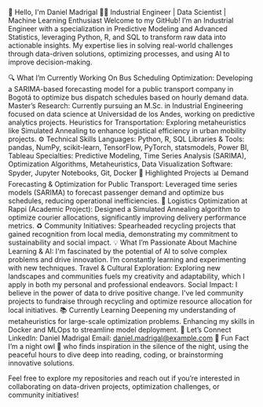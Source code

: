 👋 Hello, I'm Daniel Madrigal
👨‍💻 Industrial Engineer | Data Scientist | Machine Learning Enthusiast
Welcome to my GitHub! I’m an Industrial Engineer with a specialization in Predictive Modeling and Advanced Statistics, leveraging Python, R, and SQL to transform raw data into actionable insights. My expertise lies in solving real-world challenges through data-driven solutions, optimizing processes, and using AI to improve decision-making.

🔍 What I’m Currently Working On
Bus Scheduling Optimization: Developing a SARIMA-based forecasting model for a public transport company in Bogotá to optimize bus dispatch schedules based on hourly demand data.
Master’s Research: Currently pursuing an M.Sc. in Industrial Engineering focused on data science at Universidad de los Andes, working on predictive analytics projects.
Heuristics for Transportation: Exploring metaheuristics like Simulated Annealing to enhance logistical efficiency in urban mobility projects.
⚙️ Technical Skills
Languages: Python, R, SQL
Libraries & Tools: pandas, NumPy, scikit-learn, TensorFlow, PyTorch, statsmodels, Power BI, Tableau
Specialties: Predictive Modeling, Time Series Analysis (SARIMA), Optimization Algorithms, Metaheuristics, Data Visualization
Software: Spyder, Jupyter Notebooks, Git, Docker
🌟 Highlighted Projects
📊 Demand Forecasting & Optimization for Public Transport: Leveraged time series models (SARIMA) to forecast passenger demand and optimize bus schedules, reducing operational inefficiencies.
🛒 Logistics Optimization at Rappi (Academic Project): Designed a Simulated Annealing algorithm to optimize courier allocations, significantly improving delivery performance metrics.
♻️ Community Initiatives: Spearheaded recycling projects that gained recognition from local media, demonstrating my commitment to sustainability and social impact.
💡 What I’m Passionate About
Machine Learning & AI: I'm fascinated by the potential of AI to solve complex problems and drive innovation. I’m constantly learning and experimenting with new techniques.
Travel & Cultural Exploration: Exploring new landscapes and communities fuels my creativity and adaptability, which I apply in both my personal and professional endeavors.
Social Impact: I believe in the power of data to drive positive change. I've led community projects to fundraise through recycling and optimize resource allocation for local initiatives.
📚 Currently Learning
Deepening my understanding of metaheuristics for large-scale optimization problems.
Enhancing my skills in Docker and MLOps to streamline model deployment.
💼 Let’s Connect
LinkedIn: Daniel Madrigal
Email: daniel.madrigal@example.com
🚀 Fun Fact
I’m a night owl 🌙 who finds inspiration in the silence of the night, using the peaceful hours to dive deep into reading, coding, or brainstorming innovative solutions.

Feel free to explore my repositories and reach out if you’re interested in collaborating on data-driven projects, optimization challenges, or community initiatives!

<!---
dmadrigal10/dmadrigal10 is a ✨ special ✨ repository because its `README.md` (this file) appears on your GitHub profile.
You can click the Preview link to take a look at your changes.
--->
